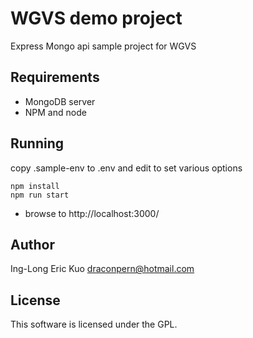# WGVS demo project
Express Mongo api sample project for WGVS

## Requirements
- MongoDB server
- NPM and node

## Running
copy .sample-env to .env and edit to set various options

```
npm install
npm run start
```
- browse to http://localhost:3000/

## Author
Ing-Long Eric Kuo <draconpern@hotmail.com>

## License
This software is licensed under the GPL.
